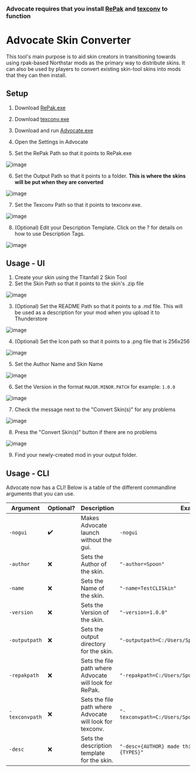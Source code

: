 ### **Advocate requires that you install [RePak](https://github.com/r-ex/RePak/releases) and [texconv](https://github.com/microsoft/DirectXTex/releases/latest) to function**

# Advocate Skin Converter

This tool's main purpose is to aid skin creators in transitioning towards using rpak-based Northstar mods as the primary way to distribute skins. It can also be used by players to convert existing skin-tool skins into mods that they can then install.

## Setup

1. Download [RePak.exe](https://github.com/r-ex/RePak/releases/latest)
2. Download [texconv.exe](https://github.com/microsoft/DirectXTex/releases/latest)
3. Download and run [Advocate.exe](https://github.com/ASpoonPlaysGames/Advocate/releases/latest)
4. Open the Settings in Advocate

5. Set the RePak Path so that it points to RePak.exe

![image](https://user-images.githubusercontent.com/66967891/190265432-36054dbd-d5bf-48f2-92ff-307a4cd4eb8b.png)

6. Set the Output Path so that it points to a folder. **This is where the skins will be put when they are converted**

![image](https://user-images.githubusercontent.com/66967891/190265456-154cb78e-dba5-4fec-aeb0-e325eae3360f.png)

7. Set the Texconv Path so that it points to texconv.exe.

![image](https://user-images.githubusercontent.com/66967891/205183563-5d1dfc94-f4f9-4db8-b711-b6ab83d7d3db.png)

8. (Optional) Edit your Description Template. Click on the ? for details on how to use Description Tags.

![image](https://user-images.githubusercontent.com/66967891/202273770-c1cf5e5c-21bd-4b50-a0fb-197abeaaae69.png)


## Usage - UI

1. Create your skin using the Titanfall 2 Skin Tool
2. Set the Skin Path so that it points to the skin's .zip file

![image](https://user-images.githubusercontent.com/66967891/190265672-6466bef0-0bf7-4bf8-bcb6-01969e48af33.png)

3. (Optional) Set the README Path so that it points to a .md file. This will be used as a description for your mod when you upload it to Thunderstore

![image](https://user-images.githubusercontent.com/66967891/190265874-2ef601c6-384d-4022-90ec-fcb2876ea213.png)

4. (Optional) Set the Icon path so that it points to a .png file that is 256x256

![image](https://user-images.githubusercontent.com/66967891/190265885-d692cb17-c9e3-4b7b-b66d-0246d939640c.png)

5. Set the Author Name and Skin Name

![image](https://user-images.githubusercontent.com/66967891/190266008-1c4938ef-6ba3-4d14-b39e-879c45fdb042.png)

6. Set the Version in the format `MAJOR.MINOR.PATCH` for example: `1.0.0`

![image](https://user-images.githubusercontent.com/66967891/190266330-67fb86ea-e3f0-4a80-8f9b-4fd2172e9d05.png)

7. Check the message next to the "Convert Skin(s)" for any problems

![image](https://user-images.githubusercontent.com/66967891/190266349-2845bda2-3255-4112-bf05-f6ef353087cb.png)

8. Press the "Convert Skin(s)" button if there are no problems

![image](https://user-images.githubusercontent.com/66967891/190266363-160282d9-c9b2-4ccb-b0ad-c5d8c6a272ff.png)

9. Find your newly-created mod in your output folder.

## Usage - CLI

Advocate now has a CLI! Below is a table of the different commandline arguments that you can use.

| Argument       | Optional?          | Description                                              | Example                                                |
| -------------- | ------------------ | -------------------------------------------------------- | ------------------------------------------------------ |
| `-nogui`       | :heavy_check_mark: | Makes Advocate launch without the gui.                   | `-nogui`                                               |
| `-author`      | :x:                | Sets the Author of the skin.                             | `"-author=Spoon"`                                      |
| `-name`        | :x:                | Sets the Name of the skin.                               | `"-name=TestCLISkin"`                                  |
| `-version`     | :x:                | Sets the Version of the skin.                            | `"-version=1.0.0"`                                     |
| `-outputpath`  | :x:                | Sets the output directory for the skin.                  | `"-outputpath=C:/Users/Spoon/Documents/Advocate"`      |
| `-repakpath`   | :x:                | Sets the file path where Advocate will look for RePak.   | `"-repakpath=C:/Users/Spoon/Documents/RePak.exe"`      |
| `-texconvpath` | :x:                | Sets the file path where Advocate will look for texconv. | `"-texconvpath=C:/Users/Spoon/Documents/texconv.exe"`  |
| `-desc`        | :x:                | Sets the description template for the skin.              | `"-desc={AUTHOR} made this cool skin for the {TYPES}"` |


